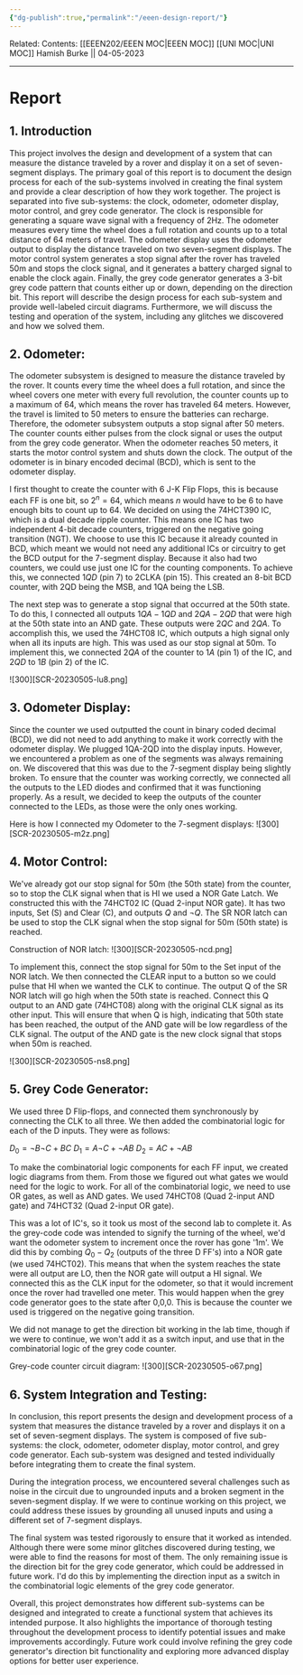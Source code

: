 ```yaml
---
{"dg-publish":true,"permalink":"/eeen-design-report/"}
---
```


Related: 
Contents: [[EEEN202/EEEN MOC\|EEEN MOC]]
[[UNI MOC\|UNI MOC]]
Hamish Burke || 04-05-2023
***

# Report

## 1. Introduction

This project involves the design and development of a system that can measure the distance traveled by a rover and display it on a set of seven-segment displays. The primary goal of this report is to document the design process for each of the sub-systems involved in creating the final system and provide a clear description of how they work together. The project is separated into five sub-systems: the clock, odometer, odometer display, motor control, and grey code generator. The clock is responsible for generating a square wave signal with a frequency of 2Hz. The odometer measures every time the wheel does a full rotation and counts up to a total distance of 64 meters of travel. The odometer display uses the odometer output to display the distance traveled on two seven-segment displays. The motor control system generates a stop signal after the rover has traveled 50m and stops the clock signal, and it generates a battery charged signal to enable the clock again. Finally, the grey code generator generates a 3-bit grey code pattern that counts either up or down, depending on the direction bit. This report will describe the design process for each sub-system and provide well-labeled circuit diagrams. Furthermore, we will discuss the testing and operation of the system, including any glitches we discovered and how we solved them.

## 2. Odometer:

The odometer subsystem is designed to measure the distance traveled by the rover. It counts every time the wheel does a full rotation, and since the wheel covers one meter with every full revolution, the counter counts up to a maximum of 64, which means the rover has traveled 64 meters. However, the travel is limited to 50 meters to ensure the batteries can recharge. Therefore, the odometer subsystem outputs a stop signal after 50 meters. The counter counts either pulses from the clock signal or uses the output from the grey code generator. When the odometer reaches 50 meters, it starts the motor control system and shuts down the clock. The output of the odometer is in binary encoded decimal (BCD), which is sent to the odometer display.

I first thought to create the counter with 6 J-K Flip Flops, this is because each FF is one bit, so $2^n=64$, which means $n$ would have to be 6 to have enough bits to count up to 64. We decided on using the 74HCT390 IC, which is a dual decade ripple counter. This means one IC has two independent 4-bit decade counters, triggered on the negative going transition (NGT). We choose to use this IC because it already counted in BCD, which meant we would not need any additional ICs or circuitry to get the BCD output for the 7-segment display. Because it also had two counters, we could use just one IC for the counting components. To achieve this, we connected $1QD$ (pin 7) to 2CLKA (pin 15). This created an 8-bit BCD counter, with 2QD being the MSB, and 1QA being the LSB.

The next step was to generate a stop signal that occurred at the 50th state. To do this, I connected all outputs $1QA-1QD$ and $2QA-2QD$ that were high at the 50th state into an AND gate. These outputs were $2QC$ and $2QA$. To accomplish this, we used the 74HCT08 IC, which outputs a high signal only when all its inputs are high. This was used as our stop signal at 50m. To implement this, we connected $2QA$ of the counter to $1A$ (pin 1) of the IC, and $2QD$ to $1B$ (pin 2) of the IC.


![300][SCR-20230505-lu8.png]

## 3. Odometer Display:

Since the counter we used outputted the count in binary coded decimal (BCD), we did not need to add anything to make it work correctly with the odometer display. We plugged 1QA-2QD into the display inputs. However, we encountered a problem as one of the segments was always remaining on. We discovered that this was due to the 7-segment display being slightly broken. To ensure that the counter was working correctly, we connected all the outputs to the LED diodes and confirmed that it was functioning properly. As a result, we decided to keep the outputs of the counter connected to the LEDs, as those were the only ones working.

Here is how I connected my Odometer to the 7-segment displays:
![300][SCR-20230505-m2z.png]

## 4. Motor Control:

We've already got our stop signal for 50m (the 50th state) from the counter, so to stop the CLK signal when that is HI we used a NOR Gate Latch. We constructed this with the 74HCT02 IC (Quad 2-input NOR gate). It has two inputs, Set (S) and Clear (C), and outputs $Q$ and $\neg Q$. The SR NOR latch can be used to stop the CLK signal when the stop signal for 50m (50th state) is reached.

Construction of NOR latch:
![300][SCR-20230505-ncd.png]

To implement this, connect the stop signal for 50m to the Set input of the NOR latch. We then connected the CLEAR input to a button so we could pulse that HI when we wanted the CLK to continue. The output Q of the SR NOR latch will go high when the 50th state is reached. Connect this Q output to an AND gate (74HCT08) along with the original CLK signal as its other input. This will ensure that when Q is high, indicating that 50th state has been reached, the output of the AND gate will be low regardless of the CLK signal. The output of the AND gate is the new clock signal that stops when 50m is reached. 

![300][SCR-20230505-ns8.png]

## 5. Grey Code Generator:

We used three D Flip-flops, and connected them synchronously by connecting the CLK to all three. We then added the combinatorial logic for each of the D inputs. They were as follows:

$D_0 = \neg B \neg C + BC$
$D_1 = A \neg C + \neg A B$
$D_2 = AC + \neg A B$

To make the combinatorial logic components for each FF input, we created logic diagrams from them. From those we figured out what gates we would need for the logic to work. For all of the combinatorial logic, we need to use OR gates, as well as AND gates. We used 74HCT08 (Quad 2-input AND gate) and 74HCT32 (Quad 2-input OR gate). 

This was a lot of IC's, so it took us most of the second lab to complete it. As the grey-code code was intended to signify the turning of the wheel, we'd want the odometer system to increment once the rover has gone '1m'. We did this by combing $Q_0 - Q_2$ (outputs of the three D FF's) into a NOR gate (we used 74HCT02). This means that when the system reaches the state were all output are LO, then the NOR gate will output a HI signal. We connected this as the CLK input for the odometer, so that it would increment once the rover had travelled one meter. This would happen when the grey code generator goes to the state after 0,0,0. This is because the counter we used is triggered on the negative going transition. 

We did not manage to get the direction bit working in the lab time, though if we were to continue, we won't add it as a switch input, and use that in the combinatorial logic of the grey code counter.

Grey-code counter circuit diagram:
![300][SCR-20230505-o67.png]

## 6. System Integration and Testing:

In conclusion, this report presents the design and development process of a system that measures the distance traveled by a rover and displays it on a set of seven-segment displays. The system is composed of five sub-systems: the clock, odometer, odometer display, motor control, and grey code generator. Each sub-system was designed and tested individually before integrating them to create the final system.

During the integration process, we encountered several challenges such as noise in the circuit due to ungrounded inputs and a broken segment in the seven-segment display. If we were to continue working on this project, we could address these issues by grounding all unused inputs and using a different set of 7-segment displays.

The final system was tested rigorously to ensure that it worked as intended. Although there were some minor glitches discovered during testing, we were able to find the reasons for most of them. The only remaining issue is the direction bit for the grey code generator, which could be addressed in future work. I'd do this by implementing the direction input as a switch in the combinatorial logic elements of the grey code generator. 

Overall, this project demonstrates how different sub-systems can be designed and integrated to create a functional system that achieves its intended purpose. It also highlights the importance of thorough testing throughout the development process to identify potential issues and make improvements accordingly. Future work could involve refining the grey code generator's direction bit functionality and exploring more advanced display options for better user experience.

